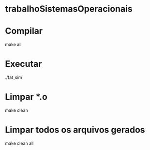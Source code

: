 # trabalhoSistemasOperacionais

# Compilar 
make all

# Executar 
./fat_sim

# Limpar *.o
make clean

# Limpar todos os arquivos gerados
make clean all
